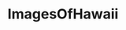 ---
title: ImagesOfHawaii
crosslinks:
- EarthPorn
- pics
- Hawaii
- imagesofnetwork
- HawaiiGardening
- food
- itookapicture
- Honolulu
- OldSchoolCool
- mildlyinteresting
- maui
- HawaiiThings
- trees
- funny
- aww
- KnightsOfPineapple
- whatsthisplant
- BigIsland
- tattoos
- travel
---